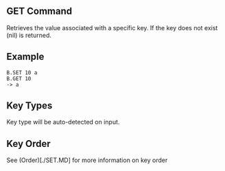 ## GET Command
Retrieves the value associated with a specific key. If the key does not exist (nil) is returned.

## Example

```redis
B.SET 10 a
B.GET 10
-> a
```

## Key Types
Key type will be auto-detected on input. 

## Key Order
See (Order)[./SET.MD] for more information on key order